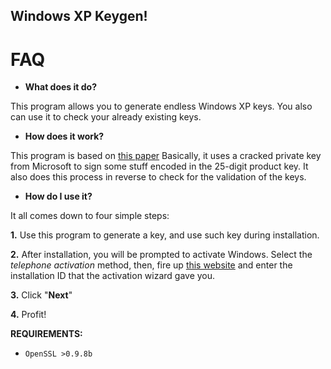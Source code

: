 ## **Windows XP Keygen!**

# **FAQ**

* **What does it do?**

 This program allows you to generate endless Windows XP keys. 
 You also can use it to check your already existing keys.

* **How does it work?**

 This program is based on [this paper](https://www.licenturion.com/xp/fully-licensed-wpa.txt) Basically,
 it uses a cracked private key from Microsoft to sign some stuff encoded in the 25-digit product key. It also does this process in reverse to check for the validation of the keys.

* **How do I use it?**

 It all comes down to four simple steps:
 
 
**1.** Use this program to generate a key, and use such key during installation.
 
**2.** After installation, you will be prompted to activate Windows. Select the
        *telephone activation* method, then, fire up [this website](https://msdev.gointeract.io/interact/index?interaction=1461173234028-3884f8602eccbe259104553afa8415434b4581-05d1&accountId=microsoft&appkey=196de13c-e946-4531-98f6-2719ec8405ce) and enter the installation ID that the activation wizard gave you.
 
**3.** Click "**Next**"
 
**4.** Profit!



**REQUIREMENTS:**

* `OpenSSL >0.9.8b`
